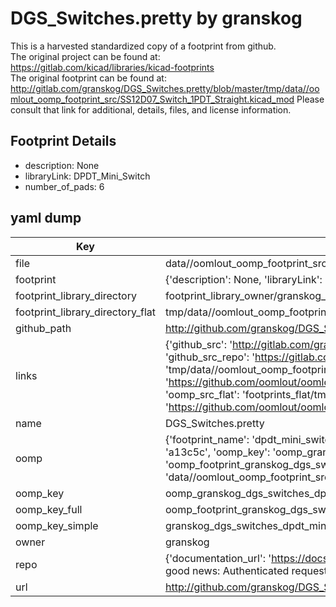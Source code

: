 # DGS_Switches.pretty by granskog  
This is a harvested standardized copy of a footprint from github.  
The original project can be found at:  
https://gitlab.com/kicad/libraries/kicad-footprints  
The original footprint can be found at:
http://gitlab.com/granskog/DGS_Switches.pretty/blob/master/tmp/data//oomlout_oomp_footprint_src/SS12D07_Switch_1PDT_Straight.kicad_mod
Please consult that link for additional, details, files, and license information.  
## Footprint Details
* description: None  
* libraryLink: DPDT_Mini_Switch  
* number_of_pads: 6  
## yaml dump  
| Key | Value |  
| --- | --- |  
| file | data//oomlout_oomp_footprint_src/DGS_Switches.pretty/DPDT_Mini_Switch.kicad_mod |  
| footprint | {'description': None, 'libraryLink': 'DPDT_Mini_Switch', 'number_of_pads': 6} |  
| footprint_library_directory | footprint_library_owner/granskog_DGS_Switches.pretty |  
| footprint_library_directory_flat | tmp/data//oomlout_oomp_footprint_src/footprints_flat/granskog_dgs_switches_dpdt_mini_switch/working |  
| github_path | http://github.com/granskog/DGS_Switches.pretty/blob/master/tmp/data//oomlout_oomp_footprint_src/DPDT_Mini_Switch.kicad_mod |  
| links | {'github_src': 'http://gitlab.com/granskog/DGS_Switches.pretty/blob/master/tmp/data//oomlout_oomp_footprint_src/SS12D07_Switch_1PDT_Straight.kicad_mod', 'github_src_repo': 'https://gitlab.com/kicad/libraries/kicad-footprints', 'oomp_bot': 'tmp/data//oomlout_oomp_footprint_src/footprints/granskog_dgs_switches_dpdt_mini_switch/working', 'oomp_bot_github': 'https://github.com/oomlout/oomlout_oomp_footprint_bot/tree/main/tmp/data//oomlout_oomp_footprint_src/footprints/granskog_dgs_switches_dpdt_mini_switch/working', 'oomp_src_flat': 'footprints_flat/tmp/data//oomlout_oomp_footprint_src/footprints_flat/granskog_dgs_switches_dpdt_mini_switch/working', 'oomp_src_flat_github': 'https://github.com/oomlout/oomlout_oomp_footprint_src/tree/main/tmp/data//oomlout_oomp_footprint_src/footprints_flat/granskog_dgs_switches_dpdt_mini_switch/working'} |  
| name | DGS_Switches.pretty |  
| oomp | {'footprint_name': 'dpdt_mini_switch', 'library_name': 'dgs_switches', 'md5': 'a13c5c543067c63301afd666b37bd7f5', 'md5_10': 'a13c5c5430', 'md5_5': 'a13c5', 'md5_6': 'a13c5c', 'oomp_key': 'oomp_granskog_dgs_switches_dpdt_mini_switch', 'oomp_key_extra': 'oomp_footprint_granskog_dgs_switches_dpdt_mini_switch', 'oomp_key_full': 'oomp_footprint_granskog_dgs_switches_dpdt_mini_switch_a13c5c', 'oomp_key_simple': 'granskog_dgs_switches_dpdt_mini_switch', 'original_filename': 'data//oomlout_oomp_footprint_src/DGS_Switches.pretty/DPDT_Mini_Switch.kicad_mod', 'owner_name': 'granskog'} |  
| oomp_key | oomp_granskog_dgs_switches_dpdt_mini_switch |  
| oomp_key_full | oomp_footprint_granskog_dgs_switches_dpdt_mini_switch |  
| oomp_key_simple | granskog_dgs_switches_dpdt_mini_switch |  
| owner | granskog |  
| repo | {'documentation_url': 'https://docs.github.com/rest/overview/resources-in-the-rest-api#rate-limiting', 'message': "API rate limit exceeded for 84.66.142.224. (But here's the good news: Authenticated requests get a higher rate limit. Check out the documentation for more details.)"} |  
| url | http://github.com/granskog/DGS_Switches.pretty |  

